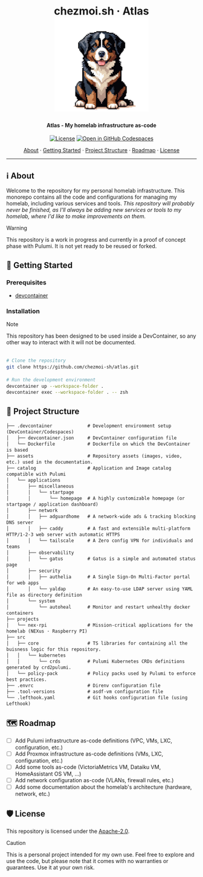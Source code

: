 <!-- markdownlint-disable MD033 -->
<h1 align="center">
  chezmoi.sh · Atlas
  <br/>
  <img src=".github/assets/159c3cee-7092-4f4c-8b32-cd5c96466c69.png" alt="Bernese Mountain Dog as logo" height="250">
</h1>

<h4 align="center">Atlas - My homelab infrastructure as-code</h4>

<div align="center">

[![License](https://img.shields.io/badge/License-Apache_2.0-blue?logo=git&logoColor=white&logoWidth=20)](LICENSE)
[![Open in GitHub Codespaces](https://img.shields.io/badge/Open_in_Github_Codespace-black?logo=github)](https://github.com/codespaces/new?hide_repo_select=true&ref=poc/pulumi-alt&repo=737828332)

<a href="#about">About</a> ·
<a href="#getting-started">Getting Started</a> ·
<a href="#project-structure">Project Structure</a> ·
<a href="#roadmap">Roadmap</a> ·
<a href="#license">License</a>

</div>

---

<!-- markdownlint-enable MD033 -->

## ℹ️ About

Welcome to the repository for my personal homelab infrastructure. This monorepo contains all the code and configurations for managing
my homelab, including various services and tools.
_This repository will probably never be finished, as I'll always be adding new services or tools to my homelab, where I'd like to make
improvements on them._

> [!WARNING]
> This repository is a work in progress and currently in a proof of concept phase with Pulumi. It is not yet ready to be reused or forked.

## 🚀 Getting Started

### Prerequisites

-   [devcontainer](https://github.com/devcontainers/cli)

### Installation

> [!NOTE]
> This repository has been designed to be used inside a DevContainer, so any other
> way to interact with it will not be documented.

```bash

# Clone the repository
git clone https://github.com/chezmoi-sh/atlas.git

# Run the development environment
devcontainer up --workspace-folder .
devcontainer exec --workspace-folder . -- zsh
```

## 📁 Project Structure

```plaintext
├── .devcontainer             # Development environment setup (DevContainer/Codespaces)
│   ├── devcontainer.json     # DevContainer configuration file
│   └── Dockerfile            # Dockerfile on which the DevContainer is based
├── assets                    # Repository assets (images, video, etc.) used in the documentation.
├── catalog                   # Application and Image catalog compatible with Pulumi
│   └── applications
│       ├── miscellaneous
│       │   └── startpage
│       │       └── homepage  # A highly customizable homepage (or startpage / application dashboard)
│       ├── network
│       │   ├── adguardhome   # A network-wide ads & tracking blocking DNS server
│       │   ├── caddy         # A fast and extensible multi-platform HTTP/1-2-3 web server with automatic HTTPS
│       │   └── tailscale     # A Zero config VPN for individuals and teams
│       ├── observability
│       │   └── gatus         # Gatus is a simple and automated status page
│       ├── security
│       │   ├── authelia      # A Single Sign-On Multi-Factor portal for web apps
│       │   └── yaldap        # An easy-to-use LDAP server using YAML file as directory definition
│       └── system
│           └── autoheal      # Monitor and restart unhealthy docker containers
├── projects
│   └── nex·rpi               # Mission-critical applications for the homelab (NEXus · Raspberry PI)
├── src
│   ├── core                  # TS libraries for containing all the buisness logic for this repository.
│   │   └── kubernetes
│   │       └── crds          # Pulumi Kubernetes CRDs definitions generated by crd2pulumi.
│   └── policy-pack           # Policy packs used by Pulumi to enforce best practices.
├── .envrc                    # Direnv configuration file
├── .tool-versions            # asdf-vm configuration file
└── .lefthook.yaml            # Git hooks configuration file (using Lefthook)
```

## 🗺️ Roadmap

-   [ ] Add Pulumi infrastructure as-code definitions (VPC, VMs, LXC, configuration, etc.)
-   [ ] Add Proxmox infrastructure as-code definitions (VMs, LXC, configuration, etc.)
-   [ ] Add some tools as-code (VictoriaMetrics VM, Dataiku VM, HomeAssistant OS VM, ...)
-   [ ] Add network configuration as-code (VLANs, firewall rules, etc.)
-   [ ] Add some documentation about the homelab's architecture (hardware, network, etc.)

## 🛡️ License

This repository is licensed under the [Apache-2.0](LICENSE).

> [!CAUTION]
> This is a personal project intended for my own use. Feel free to explore and use the code,
> but please note that it comes with no warranties or guarantees. Use it at your own risk.

